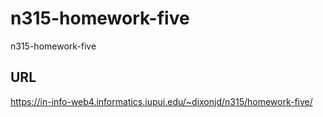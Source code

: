 # n315-homework-five

n315-homework-five

## URL

https://in-info-web4.informatics.iupui.edu/~dixonjd/n315/homework-five/
